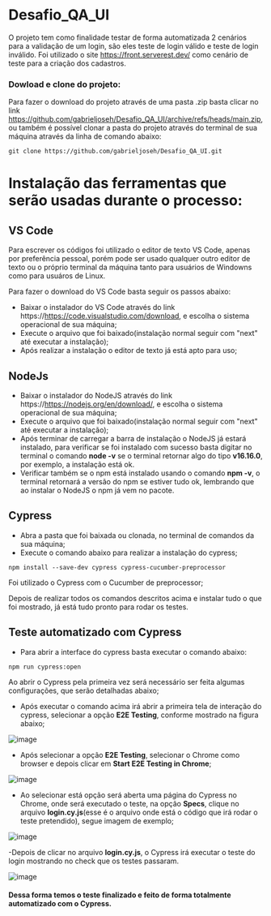# Desafio_QA_UI
O projeto tem como finalidade testar de forma automatizada 2 cenários para a validação de um login, são eles teste de login válido e teste de login inválido. Foi utilizado o site https://front.serverest.dev/ como cenário de teste para a criação dos cadastros.

### Dowload e clone do projeto:

Para fazer o download do projeto através de uma pasta .zip basta clicar no link https://github.com/gabrieljoseh/Desafio_QA_UI/archive/refs/heads/main.zip, ou também é possível clonar a pasta do projeto através do terminal de sua máquina através da linha de comando abaixo:
```
git clone https://github.com/gabrieljoseh/Desafio_QA_UI.git
```

# Instalação das ferramentas que serão usadas durante o processo:

## VS Code

Para escrever os códigos foi utilizado o editor de texto VS Code, apenas por preferência pessoal, porém pode ser usado qualquer outro editor de texto ou o próprio terminal da máquina tanto para usuários de Windowns como para usuáros de Linux.

Para fazer o download do VS Code basta seguir os passos abaixo:

- Baixar o instalador do VS Code através do link https://https://code.visualstudio.com/download, e escolha o sistema operacional de sua máquina;
- Execute o arquivo que foi baixado(instalação normal seguir com "next" até executar a instalação);
- Após realizar a instalação o editor de texto já está apto para uso;

## NodeJs

- Baixar o instalador do NodeJS através do link https://https://nodejs.org/en/download/, e escolha o sistema operacional de sua máquina;
- Execute o arquivo que foi baixado(instalação normal seguir com "next" até executar a instalação);
- Após terminar de carregar a barra de instalação o NodeJS já estará instalado, para verificar se foi instalado com sucesso basta digitar no terminal o comando **node -v** se o terminal retornar algo do tipo **v16.16.0**, por exemplo, a instalação está ok.
- Verificar também se o npm está instalado usando o comando **npm -v**, o terminal retornará a versão do npm se estiver tudo ok, lembrando que ao instalar o NodeJS o npm já vem no pacote.

## Cypress

- Abra a pasta que foi baixada ou clonada, no terminal de comandos da sua máquina;
- Execute o comando abaixo para realizar a instalação do cypress;

```
npm install --save-dev cypress cypress-cucumber-preprocessor
```

Foi utilizado o Cypress com o Cucumber de preprocessor;

Depois de realizar todos os comandos descritos acima e instalar tudo o que foi mostrado, já está tudo pronto para rodar os testes.

## Teste automatizado com Cypress

- Para abrir a interface do cypress basta executar o comando abaixo:

```
npm run cypress:open
```
Ao abrir o Cypress pela primeira vez será necessário ser feita algumas configurações, que serão detalhadas abaixo;

- Após executar o comando acima irá abrir a primeira tela de interação do cypress, selecionar a opção **E2E Testing**, conforme mostrado na figura abaixo;

![image](https://user-images.githubusercontent.com/110433514/183308411-5245c976-8c0c-445f-bf23-d7ebff49dd55.png)

- Após selecionar a opção **E2E Testing**, selecionar o Chrome como browser e depois clicar em **Start E2E Testing in Chrome**;

![image](https://user-images.githubusercontent.com/110433514/183309294-39341744-0cb4-4b8c-b803-cb4df028a683.png)

- Ao selecionar está opção será aberta uma página do Cypress no Chrome, onde será executado o teste, na opção **Specs**, clique no arquivo **login.cy.js**(esse é o arquivo onde está o código que irá rodar o teste pretendido), segue imagem de exemplo;

![image](https://user-images.githubusercontent.com/110433514/183308877-fc5f0fc9-1ecb-4c0f-8612-2d550b22711d.png)

-Depois de clicar no arquivo **login.cy.js**, o Cypress irá executar o teste do login mostrando no check que os testes passaram.

![image](https://user-images.githubusercontent.com/110433514/183309055-d052164e-6980-4e23-93d3-3cce686b40a6.png)


#### Dessa forma temos o teste finalizado e feito de forma totalmente automatizado com o Cypress.




